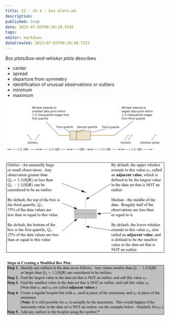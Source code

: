 ```yaml
---
title: 22 - c6.4 - box plots.md
description: 
published: true
date: 2023-07-03T00:28:10.934Z
tags: 
editor: markdown
dateCreated: 2023-07-03T00:28:08.733Z
---
```


*Box plots/box-and-whisker plots* describes
- center
- spread
- departure from symmetry
- identification of unusual observations or outliers
- minimum
- maximum

![](/images/20221031001235.png)

![](/images/20221120000848.png)

![](/images/20221120000858.png)
